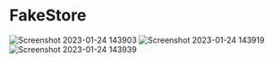# FakeStore

![Screenshot 2023-01-24 143903](https://user-images.githubusercontent.com/60147575/214236688-91e3337a-4415-49d1-8a84-4db439b82884.png)
![Screenshot 2023-01-24 143919](https://user-images.githubusercontent.com/60147575/214236846-9d27933c-383b-42e3-a49d-7f32e7350907.png)
![Screenshot 2023-01-24 143939](https://user-images.githubusercontent.com/60147575/214236860-7ae7446b-5585-44cb-a4e5-66e6ce8bf2ce.png)
